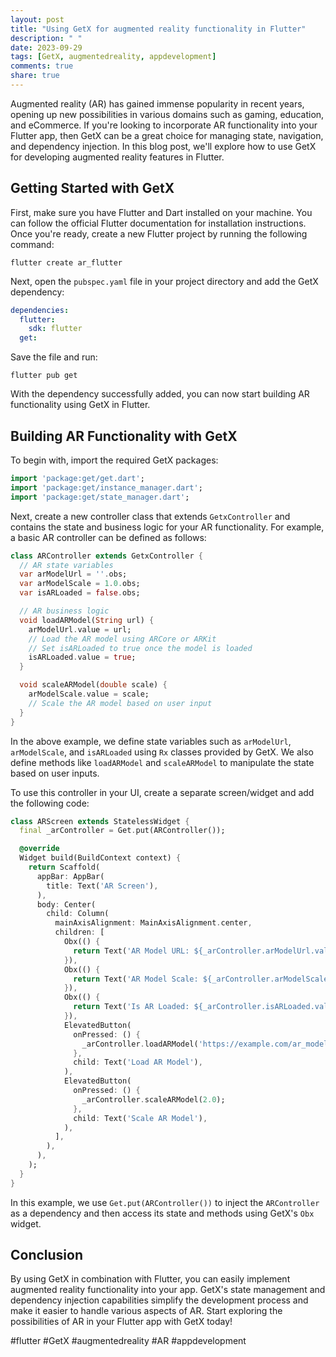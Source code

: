 ```yaml
---
layout: post
title: "Using GetX for augmented reality functionality in Flutter"
description: " "
date: 2023-09-29
tags: [GetX, augmentedreality, appdevelopment]
comments: true
share: true
---
```


Augmented reality (AR) has gained immense popularity in recent years, opening up new possibilities in various domains such as gaming, education, and eCommerce. If you're looking to incorporate AR functionality into your Flutter app, then GetX can be a great choice for managing state, navigation, and dependency injection. In this blog post, we'll explore how to use GetX for developing augmented reality features in Flutter.

## Getting Started with GetX

First, make sure you have Flutter and Dart installed on your machine. You can follow the official Flutter documentation for installation instructions. Once you're ready, create a new Flutter project by running the following command:

```shell
flutter create ar_flutter
```

Next, open the `pubspec.yaml` file in your project directory and add the GetX dependency:

```yaml
dependencies:
  flutter:
    sdk: flutter
  get:
```

Save the file and run:

```shell
flutter pub get
```

With the dependency successfully added, you can now start building AR functionality using GetX in Flutter.

## Building AR Functionality with GetX

To begin with, import the required GetX packages:

```dart
import 'package:get/get.dart';
import 'package:get/instance_manager.dart';
import 'package:get/state_manager.dart';
```

Next, create a new controller class that extends `GetxController` and contains the state and business logic for your AR functionality. For example, a basic AR controller can be defined as follows:

```dart
class ARController extends GetxController {
  // AR state variables
  var arModelUrl = ''.obs;
  var arModelScale = 1.0.obs;
  var isARLoaded = false.obs;

  // AR business logic
  void loadARModel(String url) {
    arModelUrl.value = url;
    // Load the AR model using ARCore or ARKit
    // Set isARLoaded to true once the model is loaded
    isARLoaded.value = true;
  }

  void scaleARModel(double scale) {
    arModelScale.value = scale;
    // Scale the AR model based on user input
  }
}
```

In the above example, we define state variables such as `arModelUrl`, `arModelScale`, and `isARLoaded` using `Rx` classes provided by GetX. We also define methods like `loadARModel` and `scaleARModel` to manipulate the state based on user inputs.

To use this controller in your UI, create a separate screen/widget and add the following code:

```dart
class ARScreen extends StatelessWidget {
  final _arController = Get.put(ARController());

  @override
  Widget build(BuildContext context) {
    return Scaffold(
      appBar: AppBar(
        title: Text('AR Screen'),
      ),
      body: Center(
        child: Column(
          mainAxisAlignment: MainAxisAlignment.center,
          children: [
            Obx(() {
              return Text('AR Model URL: ${_arController.arModelUrl.value}');
            }),
            Obx(() {
              return Text('AR Model Scale: ${_arController.arModelScale.value}');
            }),
            Obx(() {
              return Text('Is AR Loaded: ${_arController.isARLoaded.value ? 'Yes' : 'No'}');
            }),
            ElevatedButton(
              onPressed: () {
                _arController.loadARModel('https://example.com/ar_model.obj');
              },
              child: Text('Load AR Model'),
            ),
            ElevatedButton(
              onPressed: () {
                _arController.scaleARModel(2.0);
              },
              child: Text('Scale AR Model'),
            ),
          ],
        ),
      ),
    );
  }
}
```

In this example, we use `Get.put(ARController())` to inject the `ARController` as a dependency and then access its state and methods using GetX's `Obx` widget.

## Conclusion

By using GetX in combination with Flutter, you can easily implement augmented reality functionality into your app. GetX's state management and dependency injection capabilities simplify the development process and make it easier to handle various aspects of AR. Start exploring the possibilities of AR in your Flutter app with GetX today!

#flutter #GetX #augmentedreality #AR #appdevelopment
